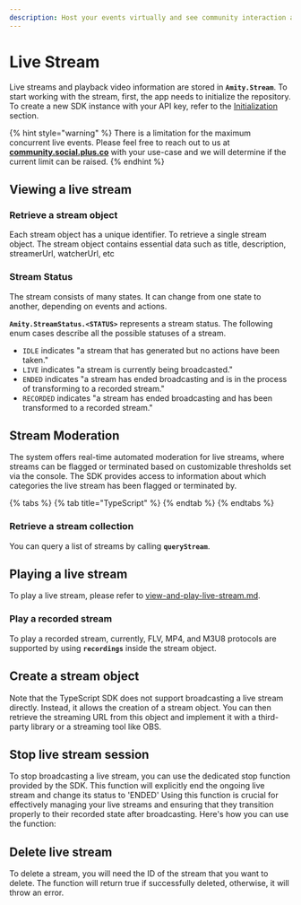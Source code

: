 ```yaml
---
description: Host your events virtually and see community interaction as it happens.
---
```


# Live Stream

Live streams and playback video information are stored in **`Amity.Stream`**. To start working with the stream, first, the app needs to initialize the repository. To create a new SDK instance with your API key, refer to the [Initialization](broken-reference) section.

{% hint style="warning" %}
There is a limitation for the maximum concurrent live events. Please feel free to reach out to us at [**community.social.plus.co**](https://community.amity.co/) with your use-case and we will determine if the current limit can be raised.
{% endhint %}

## Viewing a live stream

### Retrieve a stream object

Each stream object has a unique identifier. To retrieve a single stream object. The stream object contains essential data such as title, description, streamerUrl, watcherUrl, etc

<Embed url="https://gist.github.com/amythee/85740588f25afac21c52b3274bb2557e"/>

### Stream Status

The stream consists of many states. It can change from one state to another, depending on events and actions.

**`Amity.StreamStatus.<STATUS>`** represents a stream status. The following enum cases describe all the possible statuses of a stream.

* `IDLE` indicates "a stream that has generated but no actions have been taken."
* `LIVE` indicates "a stream is currently being broadcasted."
* `ENDED` indicates "a stream has ended broadcasting and is in the process of transforming to a recorded stream."
* `RECORDED` indicates "a stream has ended broadcasting and has been transformed to a recorded stream."

## Stream Moderation&#x20;

The system offers real-time automated moderation for live streams, where streams can be flagged or terminated based on customizable thresholds set via the console. The SDK provides access to information about which categories the live stream has been flagged or terminated by.

{% tabs %}
{% tab title="TypeScript" %}
<Embed url="https://gist.github.com/amythee/2c8dbf51574b9f5bee306654db4106a6"/>
{% endtab %}
{% endtabs %}

### Retrieve a stream collection

&#x20;You can query a list of streams by calling **`queryStream`**.

<Embed url="https://gist.github.com/amythee/d74b63c788fa0782120943be4755807c"/>

## Playing a live stream

To play a live stream, please refer to [view-and-play-live-stream.md](../web/view-and-play-live-stream.md "mention").

### Play a recorded stream

To play a recorded stream, currently, FLV, MP4, and M3U8 protocols are  supported by using **`recordings`** inside the stream object.

<Embed url="https://gist.github.com/ab836532def3bbb89c4fa9805728a33f"/>

## Create a stream object

Note that the TypeScript SDK does not support broadcasting a live stream directly. Instead, it allows the creation of a stream object. You can then retrieve the streaming URL from this object and implement it with a third-party library or a streaming tool like OBS.

<Embed url="https://gist.github.com/75cdb3d62f3d3bb986a66eeb83b9de8e"/>

## Stop live stream session

To stop broadcasting a live stream, you can use the dedicated stop function provided by the SDK. This function will explicitly end the ongoing live stream and change its status to 'ENDED' Using this function is crucial for effectively managing your live streams and ensuring that they transition properly to their recorded state after broadcasting. Here's how you can use the function:

<Embed url="https://gist.github.com/5ec52719ca044545369b9964850c0c41"/>

## Delete live stream

To delete a stream, you will need the ID of the stream that you want to delete. The function will return true if successfully deleted, otherwise, it will throw an error.

<Embed url="https://gist.github.com/f80fd898ee60c0e078cb41e9843d0b80"/>
